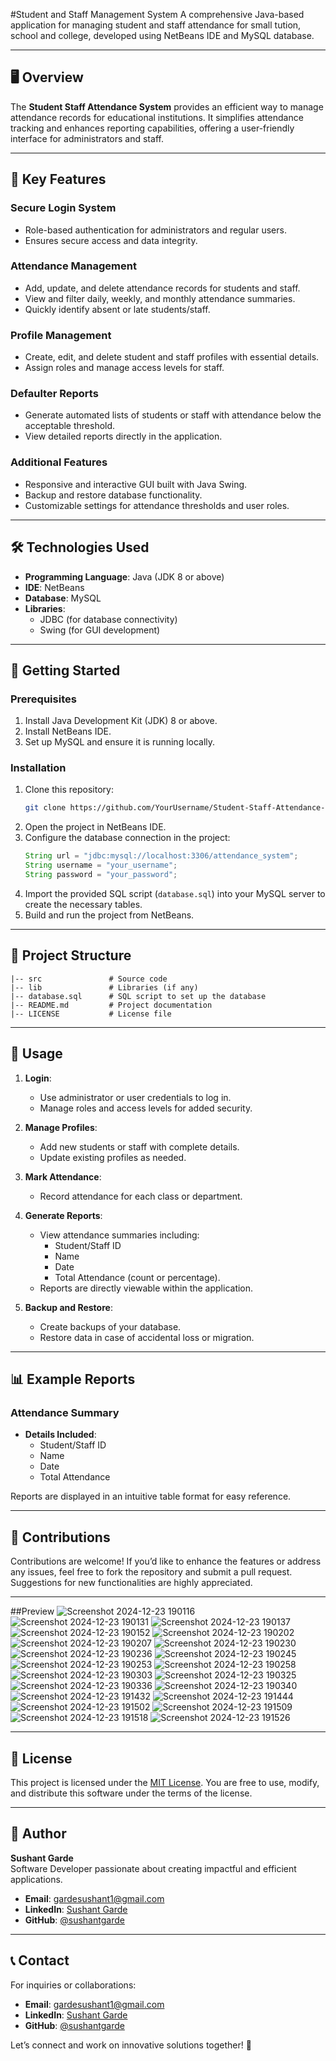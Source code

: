 #Student and Staff Management System
A comprehensive Java-based application for managing student and staff attendance for small tution, school and college, developed using NetBeans IDE and MySQL database.

---

## 🖥️ Overview

The **Student Staff Attendance System** provides an efficient way to manage attendance records for educational institutions. It simplifies attendance tracking and enhances reporting capabilities, offering a user-friendly interface for administrators and staff.

---

## 🔑 Key Features

### Secure Login System
- Role-based authentication for administrators and regular users.
- Ensures secure access and data integrity.

### Attendance Management
- Add, update, and delete attendance records for students and staff.
- View and filter daily, weekly, and monthly attendance summaries.
- Quickly identify absent or late students/staff.

### Profile Management
- Create, edit, and delete student and staff profiles with essential details.
- Assign roles and manage access levels for staff.

### Defaulter Reports
- Generate automated lists of students or staff with attendance below the acceptable threshold.
- View detailed reports directly in the application.

### Additional Features
- Responsive and interactive GUI built with Java Swing.
- Backup and restore database functionality.
- Customizable settings for attendance thresholds and user roles.

---

## 🛠️ Technologies Used

- **Programming Language**: Java (JDK 8 or above)
- **IDE**: NetBeans
- **Database**: MySQL
- **Libraries**:
  - JDBC (for database connectivity)
  - Swing (for GUI development)

---

## 🚀 Getting Started

### Prerequisites

1. Install Java Development Kit (JDK) 8 or above.
2. Install NetBeans IDE.
3. Set up MySQL and ensure it is running locally.

### Installation

1. Clone this repository:
   ```bash
   git clone https://github.com/YourUsername/Student-Staff-Attendance-System.git
   ```
2. Open the project in NetBeans IDE.
3. Configure the database connection in the project:
   ```java
   String url = "jdbc:mysql://localhost:3306/attendance_system";
   String username = "your_username";
   String password = "your_password";
   ```
4. Import the provided SQL script (`database.sql`) into your MySQL server to create the necessary tables.
5. Build and run the project from NetBeans.

---

## 📂 Project Structure

```plaintext
|-- src               # Source code
|-- lib               # Libraries (if any)
|-- database.sql      # SQL script to set up the database
|-- README.md         # Project documentation
|-- LICENSE           # License file
```

---

## 🎯 Usage

1. **Login**:
   - Use administrator or user credentials to log in.
   - Manage roles and access levels for added security.

2. **Manage Profiles**:
   - Add new students or staff with complete details.
   - Update existing profiles as needed.

3. **Mark Attendance**:
   - Record attendance for each class or department.

4. **Generate Reports**:
   - View attendance summaries including:
     - Student/Staff ID
     - Name
     - Date
     - Total Attendance (count or percentage).
   - Reports are directly viewable within the application.

5. **Backup and Restore**:
   - Create backups of your database.
   - Restore data in case of accidental loss or migration.

---

## 📊 Example Reports

### Attendance Summary
- **Details Included**:
  - Student/Staff ID
  - Name
  - Date
  - Total Attendance

Reports are displayed in an intuitive table format for easy reference.

---

## 🤝 Contributions

Contributions are welcome! If you’d like to enhance the features or address any issues, feel free to fork the repository and submit a pull request. Suggestions for new functionalities are highly appreciated.

---

##Preview 
![Screenshot 2024-12-23 190116](https://github.com/user-attachments/assets/b82e79f1-1adf-4f69-89f3-0ce12ea6df0a)
![Screenshot 2024-12-23 190131](https://github.com/user-attachments/assets/c01c5e0a-5a04-43b3-ab5d-f625c48ded5a)
![Screenshot 2024-12-23 190137](https://github.com/user-attachments/assets/769affcc-3673-4119-bee8-52432f436c85)
![Screenshot 2024-12-23 190152](https://github.com/user-attachments/assets/fedc669e-bead-4f7e-9a7b-bed888de7ea6)
![Screenshot 2024-12-23 190202](https://github.com/user-attachments/assets/83e047d3-ed90-4ea4-8e45-a2d27457d0db)
![Screenshot 2024-12-23 190207](https://github.com/user-attachments/assets/01eb99b9-716d-4120-9cfe-bd424354800f)
![Screenshot 2024-12-23 190230](https://github.com/user-attachments/assets/73752c64-1cd5-448f-b948-202d7e3b8b9b)
![Screenshot 2024-12-23 190236](https://github.com/user-attachments/assets/1f21af36-d9a6-4e9a-995f-c495852454d8)
![Screenshot 2024-12-23 190245](https://github.com/user-attachments/assets/07abaa33-cfae-4ceb-8476-82339418be37)
![Screenshot 2024-12-23 190253](https://github.com/user-attachments/assets/8e386215-b690-49f4-9205-8b0ee86692e2)
![Screenshot 2024-12-23 190258](https://github.com/user-attachments/assets/a9435fea-aa71-40e8-bd1b-58d2f5b7cc1a)
![Screenshot 2024-12-23 190303](https://github.com/user-attachments/assets/d0bb7550-24b2-422a-9900-714bef8b6d84)
![Screenshot 2024-12-23 190325](https://github.com/user-attachments/assets/d91a0689-4866-4e2f-a7d0-526eaaa10732)
![Screenshot 2024-12-23 190336](https://github.com/user-attachments/assets/e57eacf3-ad5c-4d96-9277-2969b517a58b)
![Screenshot 2024-12-23 190340](https://github.com/user-attachments/assets/f22f96da-f1ef-4a4e-88d7-f9a3c1396354)
![Screenshot 2024-12-23 191432](https://github.com/user-attachments/assets/6df50277-71c7-478e-8040-f6f3f37af5b1)
![Screenshot 2024-12-23 191444](https://github.com/user-attachments/assets/08ddf1c5-abef-427c-847f-f07bf86b1809)
![Screenshot 2024-12-23 191502](https://github.com/user-attachments/assets/b0cb479f-0808-4e4e-9829-c3bc32159952)
![Screenshot 2024-12-23 191509](https://github.com/user-attachments/assets/a7dd547b-18db-4e9f-8feb-622585b4c5ba)
![Screenshot 2024-12-23 191518](https://github.com/user-attachments/assets/56952c3c-a887-4a36-acf2-dde42e2f67b7)
![Screenshot 2024-12-23 191526](https://github.com/user-attachments/assets/c39fb390-4601-4f1e-b213-923fc4af5477)

 
---

## 📄 License

This project is licensed under the [MIT License](LICENSE). You are free to use, modify, and distribute this software under the terms of the license.

---

## 👤 Author

**Sushant Garde**  
Software Developer passionate about creating impactful and efficient applications.  
- **Email**: [gardesushant1@gmail.com](mailto:gardesushant1@gmail.com)  
- **LinkedIn**: [Sushant Garde](https://linkedin.com/in/sushantgarde)  
- **GitHub**: [@sushantgarde](https://github.com/sushantgarde)

---

## 📞 Contact

For inquiries or collaborations:
- **Email**: [gardesushant1@gmail.com](mailto:gardesushant1@gmail.com)  
- **LinkedIn**: [Sushant Garde](https://linkedin.com/in/sushantgarde)  
- **GitHub**: [@sushantgarde](https://github.com/sushantgarde)

Let’s connect and work on innovative solutions together! 🚀

